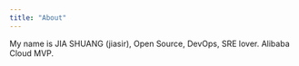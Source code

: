 ```yaml
---
title: "About"
---
```


My name is JIA SHUANG (jiasir), Open Source, DevOps, SRE lover. Alibaba Cloud MVP.

